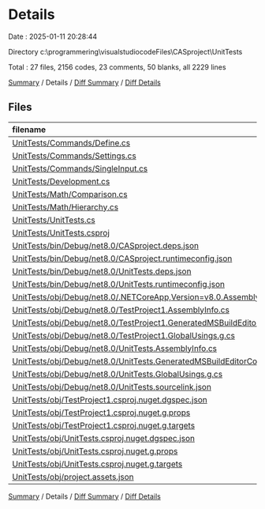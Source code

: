 # Details

Date : 2025-01-11 20:28:44

Directory c:\\programmering\\visualstudiocodeFiles\\CASproject\\UnitTests

Total : 27 files,  2156 codes, 23 comments, 50 blanks, all 2229 lines

[Summary](results.md) / Details / [Diff Summary](diff.md) / [Diff Details](diff-details.md)

## Files
| filename | language | code | comment | blank | total |
| :--- | :--- | ---: | ---: | ---: | ---: |
| [UnitTests/Commands/Define.cs](/UnitTests/Commands/Define.cs) | C# | 41 | 0 | 7 | 48 |
| [UnitTests/Commands/Settings.cs](/UnitTests/Commands/Settings.cs) | C# | 24 | 1 | 5 | 30 |
| [UnitTests/Commands/SingleInput.cs](/UnitTests/Commands/SingleInput.cs) | C# | 23 | 0 | 4 | 27 |
| [UnitTests/Development.cs](/UnitTests/Development.cs) | C# | 14 | 0 | 2 | 16 |
| [UnitTests/Math/Comparison.cs](/UnitTests/Math/Comparison.cs) | C# | 13 | 0 | 2 | 15 |
| [UnitTests/Math/Hierarchy.cs](/UnitTests/Math/Hierarchy.cs) | C# | 44 | 0 | 7 | 51 |
| [UnitTests/UnitTests.cs](/UnitTests/UnitTests.cs) | C# | 7 | 0 | 1 | 8 |
| [UnitTests/UnitTests.csproj](/UnitTests/UnitTests.csproj) | XML | 22 | 0 | 7 | 29 |
| [UnitTests/bin/Debug/net8.0/CASproject.deps.json](/UnitTests/bin/Debug/net8.0/CASproject.deps.json) | JSON | 23 | 0 | 0 | 23 |
| [UnitTests/bin/Debug/net8.0/CASproject.runtimeconfig.json](/UnitTests/bin/Debug/net8.0/CASproject.runtimeconfig.json) | JSON | 12 | 0 | 0 | 12 |
| [UnitTests/bin/Debug/net8.0/UnitTests.deps.json](/UnitTests/bin/Debug/net8.0/UnitTests.deps.json) | JSON | 433 | 0 | 0 | 433 |
| [UnitTests/bin/Debug/net8.0/UnitTests.runtimeconfig.json](/UnitTests/bin/Debug/net8.0/UnitTests.runtimeconfig.json) | JSON | 12 | 0 | 0 | 12 |
| [UnitTests/obj/Debug/net8.0/.NETCoreApp,Version=v8.0.AssemblyAttributes.cs](/UnitTests/obj/Debug/net8.0/.NETCoreApp,Version=v8.0.AssemblyAttributes.cs) | C# | 3 | 1 | 1 | 5 |
| [UnitTests/obj/Debug/net8.0/TestProject1.AssemblyInfo.cs](/UnitTests/obj/Debug/net8.0/TestProject1.AssemblyInfo.cs) | C# | 9 | 10 | 5 | 24 |
| [UnitTests/obj/Debug/net8.0/TestProject1.GeneratedMSBuildEditorConfig.editorconfig](/UnitTests/obj/Debug/net8.0/TestProject1.GeneratedMSBuildEditorConfig.editorconfig) | Properties | 13 | 0 | 1 | 14 |
| [UnitTests/obj/Debug/net8.0/TestProject1.GlobalUsings.g.cs](/UnitTests/obj/Debug/net8.0/TestProject1.GlobalUsings.g.cs) | C# | 8 | 1 | 1 | 10 |
| [UnitTests/obj/Debug/net8.0/UnitTests.AssemblyInfo.cs](/UnitTests/obj/Debug/net8.0/UnitTests.AssemblyInfo.cs) | C# | 9 | 9 | 5 | 23 |
| [UnitTests/obj/Debug/net8.0/UnitTests.GeneratedMSBuildEditorConfig.editorconfig](/UnitTests/obj/Debug/net8.0/UnitTests.GeneratedMSBuildEditorConfig.editorconfig) | Properties | 13 | 0 | 1 | 14 |
| [UnitTests/obj/Debug/net8.0/UnitTests.GlobalUsings.g.cs](/UnitTests/obj/Debug/net8.0/UnitTests.GlobalUsings.g.cs) | C# | 8 | 1 | 1 | 10 |
| [UnitTests/obj/Debug/net8.0/UnitTests.sourcelink.json](/UnitTests/obj/Debug/net8.0/UnitTests.sourcelink.json) | JSON | 1 | 0 | 0 | 1 |
| [UnitTests/obj/TestProject1.csproj.nuget.dgspec.json](/UnitTests/obj/TestProject1.csproj.nuget.dgspec.json) | JSON | 95 | 0 | 0 | 95 |
| [UnitTests/obj/TestProject1.csproj.nuget.g.props](/UnitTests/obj/TestProject1.csproj.nuget.g.props) | XML | 26 | 0 | 0 | 26 |
| [UnitTests/obj/TestProject1.csproj.nuget.g.targets](/UnitTests/obj/TestProject1.csproj.nuget.g.targets) | XML | 9 | 0 | 0 | 9 |
| [UnitTests/obj/UnitTests.csproj.nuget.dgspec.json](/UnitTests/obj/UnitTests.csproj.nuget.dgspec.json) | JSON | 164 | 0 | 0 | 164 |
| [UnitTests/obj/UnitTests.csproj.nuget.g.props](/UnitTests/obj/UnitTests.csproj.nuget.g.props) | XML | 26 | 0 | 0 | 26 |
| [UnitTests/obj/UnitTests.csproj.nuget.g.targets](/UnitTests/obj/UnitTests.csproj.nuget.g.targets) | XML | 9 | 0 | 0 | 9 |
| [UnitTests/obj/project.assets.json](/UnitTests/obj/project.assets.json) | JSON | 1,095 | 0 | 0 | 1,095 |

[Summary](results.md) / Details / [Diff Summary](diff.md) / [Diff Details](diff-details.md)